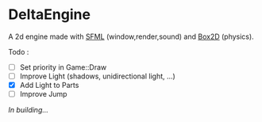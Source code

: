 # DeltaEngine
A 2d engine made with [SFML](https://www.sfml-dev.org/) (window,render,sound) and [Box2D](https://box2d.org/) (physics).

Todo :
- [ ] Set priority in Game::Draw
- [ ] Improve Light (shadows, unidirectional light, ...)
- [x] Add Light to Parts
- [ ] Improve Jump

*In building...*
